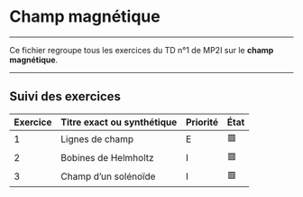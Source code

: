 # Champ magnétique

---

Ce fichier regroupe tous les exercices du TD n°1 de MP2I sur le **champ magnétique**.

---

## Suivi des exercices

| Exercice | Titre exact ou synthétique                        | Priorité | État |
|----------|---------------------------------------------------|----------|------|
| 1        | Lignes de champ                                   | E        | 🟥   |
| 2        | Bobines de Helmholtz                              | I        | 🟥   |
| 3        | Champ d’un solénoïde                              | I        | 🟥   |

